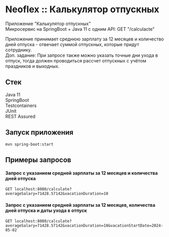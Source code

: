 # Neoflex :: Калькулятор отпускных
Приложение "Калькулятор отпускных"  
Микросервис на SpringBoot + Java 11 c одним API:
GET "/calculacte"  

Приложение принимает среднюю зарплату за 12 месяцев и количество дней отпуска - отвечает суммой отпускных, которые придут сотруднику.  
Доп. задание: При запросе также можно указать точные дни ухода в отпуск, тогда должен проводиться рассчет отпускных с учётом праздников и выходных.

## Стек
Java 11  
SpringBoot  
Testcontainers  
JUnit  
REST Assured

## Запуск приложения
```
mvn spring-boot:start
```

## Примеры запросов
#### Запрос с указанием средней зарплаты за 12 месяцев и количества дней отпуска
```
GET localhost:8080/calculate?averageSalary=71428.57142&vacationDuration=10
```

#### Запрос с указанием средней зарплаты за 12 месяцев, количества дней отпуска и даты ухода в отпуск
```
GET localhost:8080/calculate?averageSalary=71428.57142&vacationDuration=10&vacationStartDate=2024-05-02
```
